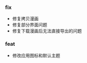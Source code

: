 ### fix

- 修复拷贝漫画
- 修复部分界面问题
- 修复下载漫画后无法直接导出的问题

### feat

- 修改应用图标和默认主题

<!-- ### build -->

<!-- ### ui -->

<!-- ### refactor -->

 
 